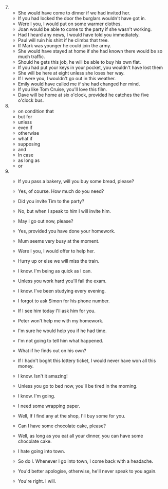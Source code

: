 7.
    - She would have come to dinner if we had invited her.
    - If you had locked the door the burglars wouldn't have got in.
    - Were I you, I would put on some warmer clothes.
    - Joan would be able to come to the party if she wasn't working.
    - Had I heard any news, I would have told you immediately.
    - Paul will ruin his shirt if he climbs that tree.
    - If Mark was younger he could join the army.
    - She would have stayed at home if she had known there would be so much traffic.
    - Should he gets this job, he will be able to buy his own flat.
    - If you had put your keys in your pocket, you wouldn't have lost them
    - She will be here at eight unless she loses her way.
    - If I were you, I wouldn't go out in this weather.
    - Emily would have called me if she had changed her mind.
    - If you like Tom Cruise, you'll love this film.
    - Dave will be home at six o'clock, provided he catches the five o'clock bus.

8.
     - on condition that
     - but for
     - unless
     - even if
     - otherwise 
     - what if 
     - supposing
     - and 
     - In case 
     - as long as
     - or

9.
    - If you pass a bakery, will you buy some bread, please?
    - Yes, of course. How much do you need?
    
    - Did you invite Tim to the party?
    - No, but when I speak to him I will invite him.

    - May I go out now, please?
    - Yes, provided you have done your homework.

    - Mum seems very busy at the moment.
    - Were I you, I would offer to help her.

    - Hurry up or else we will miss the train.
    - I know. I'm being as quick as I can.

    - Unless you work hard you'll fail the exam.
    - I know. I've been studying every evening.

    - I forgot to ask Simon for his phone number.
    - If I see him today I'll ask him for you.

    - Peter won't help me with my homework.
    - I'm sure he would help you if he had time.
    
    - I'm not going to tell him what happened.
    - What if he finds out on his own?

    - If I hadn't boght this lottery ticket, I would never have won all this money.
    - I know. Isn't it amazing!

    - Unless you go to bed now, you'll be tired in the morning.
    - I know. I'm going.

    - I need some wrapping paper.
    - Well, If I find any at the shop, I'll buy some for you.

    - Can I have some chocolate cake, please?
    - Well, as long as you eat all your dinner, you can have some chocolate cake.

    - I hate going into town.
    - So do I. Whenever I go into town, I come back with a headache.

    - You'd better apologise, otherwise, he'll never speak to you again.
    - You're right. I will.

